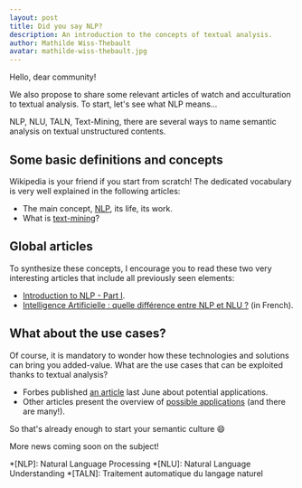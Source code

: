 ```yaml
---
layout: post
title: Did you say NLP?
description: An introduction to the concepts of textual analysis.
author: Mathilde Wiss-Thebault
avatar: mathilde-wiss-thebault.jpg
---
```


Hello, dear community!

We also propose to share some relevant articles of watch and acculturation to textual analysis.
To start, let's see what NLP means...

<!--keep reading-->

NLP, NLU, TALN, Text-Mining, there are several ways to name semantic analysis on textual unstructured contents.

## Some basic definitions and concepts

Wikipedia is your friend if you start from scratch! The dedicated vocabulary is very well explained in the following articles:

* The main concept, [NLP](https://en.wikipedia.org/wiki/Natural_language_processing), its life, its work.
* What is [text-mining](https://en.wikipedia.org/wiki/Text_mining)?

## Global articles

To synthesize these concepts, I encourage you to read these two very interesting articles that include all previously seen elements:

* [Introduction to NLP - Part I](https://www.ekino.com/articles/introduction-to-nlp-part-i).
* [Intelligence Artificielle : quelle différence entre NLP et NLU ?](https://www.lemagit.fr/conseil/Intelligence-Artificielle-quelle-difference-entre-NLP-et-NLU) (in French).

## What about the use cases?

Of course, it is mandatory to wonder how these technologies and solutions can bring you added-value. What are the use cases that can be exploited thanks to textual analysis?

* Forbes published [an article](https://www.forbes.com/sites/bernardmarr/2019/06/03/5-amazing-examples-of-natural-language-processing-nlp-in-practice/#1d361fa21b30) last June about potential applications.
* Other articles present the overview of [possible applications](https://www.promptcloud.com/blog/9-best-examples-of-text-mining-analysis/)  (and there are many!).

So that's already enough to start your semantic culture :smile:

More news coming soon on the subject!


*[NLP]: Natural Language Processing
*[NLU]: Natural Language Understanding
*[TALN]: Traitement automatique du langage naturel
